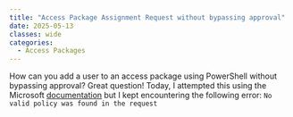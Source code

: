 ```yaml
---
title: "Access Package Assignment Request without bypassing approval"
date: 2025-05-13
classes: wide
categories:
  - Access Packages
---
```

How can you add a user to an access package using PowerShell without bypassing approval? Great question! Today, I attempted this using the Microsoft [documentation](https://learn.microsoft.com/en-us/powershell/module/microsoft.graph.beta.identity.governance/new-mgbetaentitlementmanagementaccesspackageassignmentrequest?view=graph-powershell-beta) but I kept encountering the following error: `No valid policy was found in the request`

